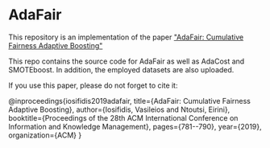 # AdaFair
This repository is an implementation of the paper ["AdaFair: Cumulative Fairness Adaptive Boosting"](https://dl.acm.org/citation.cfm?id=3357974)

This repo contains the source code for AdaFair as well as AdaCost and SMOTEboost. In addition, the employed datasets are also uploaded. 


If you use this paper, please do not forget to cite it:

@inproceedings{iosifidis2019adafair,
  title={AdaFair: Cumulative Fairness Adaptive Boosting},
  author={Iosifidis, Vasileios and Ntoutsi, Eirini},
  booktitle={Proceedings of the 28th ACM International Conference on Information and Knowledge Management},
  pages={781--790},
  year={2019},
  organization={ACM}
}
